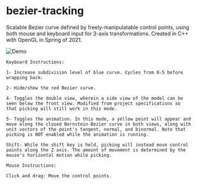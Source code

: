 # bezier-tracking
Scalable Bezier curve defined by freely-manipulatable control points, using both mouse and keyboard input for 3-axis transformations. Created in C++ with OpenGL in Spring of 2021.

![Demo](https://user-images.githubusercontent.com/42983161/116212935-56f44b80-a713-11eb-9c36-bdea91ad3d3c.gif)

    Keyboard Instructions:
  
    1- Increase subdivision level of blue curve. Cycles from 0-5 before wrapping back.
  
    2- Hide/show the red Bezier curve.

    4- Toggles the double view, wherein a side view of the model can be seen below the front view. Modified from project specifications so that picking will still work in this mode.

    5- Toggles the animation. In this mode, a yellow point will appear and move along the closed Bernstein-Bezier curve in both views, along with unit vectors of the point's tangent, normal, and binormal. Note that picking is NOT enabled while the animation is running.

    Shift- While the shift key is held, picking will instead move control points along the Z axis. The amount of movement is determined by the mouse's horizontal motion while picking.

    Mouse Instructions:

    Click and drag: Move the control points.
